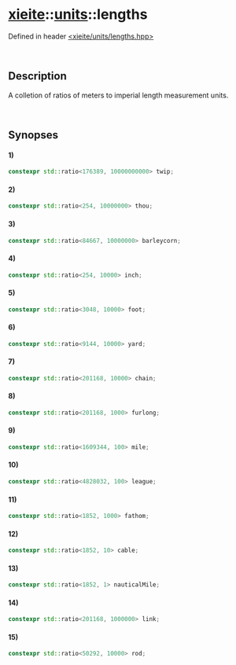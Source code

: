 # [xieite](../xieite.md)\:\:[units](../units.md)\:\:lengths
Defined in header [<xieite/units/lengths.hpp>](../../include/xieite/units/lengths.hpp)

&nbsp;

## Description
A colletion of ratios of meters to imperial length measurement units.

&nbsp;

## Synopses
#### 1)
```cpp
constexpr std::ratio<176389, 10000000000> twip;
```
#### 2)
```cpp
constexpr std::ratio<254, 10000000> thou;
```
#### 3)
```cpp
constexpr std::ratio<84667, 10000000> barleycorn;
```
#### 4)
```cpp
constexpr std::ratio<254, 10000> inch;
```
#### 5)
```cpp
constexpr std::ratio<3048, 10000> foot;
```
#### 6)
```cpp
constexpr std::ratio<9144, 10000> yard;
```

#### 7)
```cpp
constexpr std::ratio<201168, 10000> chain;
```
#### 8)
```cpp
constexpr std::ratio<201168, 1000> furlong;
```
#### 9)
```cpp
constexpr std::ratio<1609344, 100> mile;
```
#### 10)
```cpp
constexpr std::ratio<4828032, 100> league;
```
#### 11)
```cpp
constexpr std::ratio<1852, 1000> fathom;
```
#### 12)
```cpp
constexpr std::ratio<1852, 10> cable;
```
#### 13)
```cpp
constexpr std::ratio<1852, 1> nauticalMile;
```
#### 14)
```cpp
constexpr std::ratio<201168, 1000000> link;
```
#### 15)
```cpp
constexpr std::ratio<50292, 10000> rod;
```

